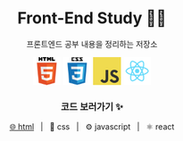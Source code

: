 <div align="center">
  <h1>Front-End Study 🎨✨</h1>
  <p>프론트엔드 공부 내용을 정리하는 저장소</p>
  <img src="https://raw.githubusercontent.com/github/explore/main/topics/html/html.png" alt="HTML" width="50">
  <img src="https://raw.githubusercontent.com/github/explore/main/topics/css/css.png" alt="CSS" width="50">
  <img src="https://raw.githubusercontent.com/github/explore/main/topics/javascript/javascript.png" alt="JavaScript" width="50">
  <img src="https://raw.githubusercontent.com/github/explore/main/topics/react/react.png" alt="React" width="50">
</div>

<div align="center">
    <h3>코드 보러가기 ✨</h3>
<a href="https://github.com/AnnaJuuu/Front-end-study/tree/html">🌐 html</a> &nbsp; | &nbsp; 🎨 css &nbsp; | &nbsp; ⚙️ javascript &nbsp; | &nbsp; ⚛️ react
</div>
